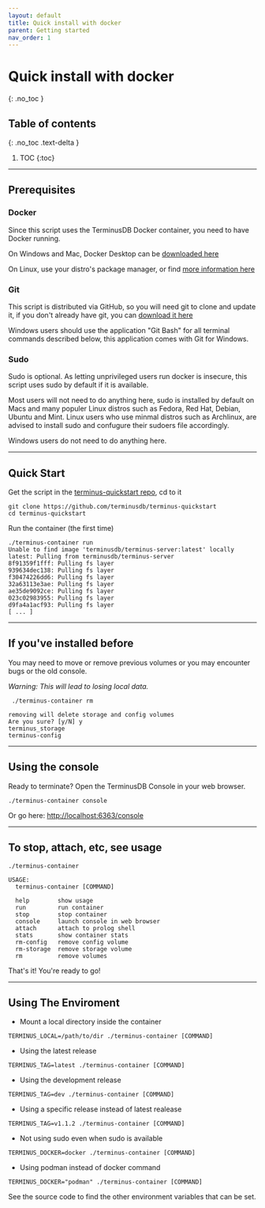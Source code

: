 ```yaml
---
layout: default
title: Quick install with docker
parent: Getting started
nav_order: 1
---
```


# Quick install with docker
{: .no_toc }

## Table of contents
{: .no_toc .text-delta }

1. TOC
{:toc}

---

## Prerequisites

### Docker

Since this script uses the TerminusDB Docker container, you need to have Docker running.

On Windows and Mac, Docker Desktop can be [downloaded here](https://www.docker.com/products/docker-desktop)

On Linux, use your distro's package manager, or find [more information here](https://www.docker.com/products/container-runtime)

### Git

This script is distributed via GitHub, so you will need git to clone and update it, if you don't already have git, you can [download it here](https://git-scm.com/downloads)

Windows users should use the application "Git Bash" for all terminal commands described below, this application comes with Git for Windows.

### Sudo

Sudo is optional. As letting unprivileged users run docker is insecure, this script uses sudo by default if it is available.

Most users will not need to do anything here, sudo is installed by default on Macs and many populer Linux distros such as Fedora, Red Hat, Debian, Ubuntu and Mint. Linux users who use minmal distros such as Archlinux, are advised to install sudo and confugure their sudoers file accordingly.

Windows users do not need to do anything here.

---

## Quick Start

Get the script in the [terminus-quickstart repo](https://github.com/terminusdb/terminus-quickstart), cd to it

```
git clone https://github.com/terminusdb/terminus-quickstart
cd terminus-quickstart
```

Run the container (the first time)

```
./terminus-container run
Unable to find image 'terminusdb/terminus-server:latest' locally
latest: Pulling from terminusdb/terminus-server
8f91359f1fff: Pulling fs layer
939634dec138: Pulling fs layer
f30474226dd6: Pulling fs layer
32a63113e3ae: Pulling fs layer
ae35de9092ce: Pulling fs layer
023c02983955: Pulling fs layer
d9fa4a1acf93: Pulling fs layer
[ ... ]
```

---

## If you've installed before

You may need to move or remove previous volumes or you may encounter bugs or the old console.

*Warning: This will lead to losing local data.*

```
 ./terminus-container rm

removing will delete storage and config volumes
Are you sure? [y/N] y
terminus_storage
terminus-config
```

---

## Using the console

Ready to terminate? Open the TerminusDB Console in your web browser.
```
./terminus-container console
```
Or go here: [http://localhost:6363/console](http://localhost:6363/console)

---

## To stop, attach, etc, see usage

```
./terminus-container

USAGE:
  terminus-container [COMMAND]

  help        show usage
  run         run container
  stop        stop container
  console     launch console in web browser
  attach      attach to prolog shell
  stats       show container stats
  rm-config   remove config volume
  rm-storage  remove storage volume
  rm          remove volumes
```

That's it! You're ready to go!

---

## Using The Enviroment

* Mount a local directory inside the container
```
TERMINUS_LOCAL=/path/to/dir ./terminus-container [COMMAND]
```
* Using the latest release
```
TERMINUS_TAG=latest ./terminus-container [COMMAND]
```
* Using the development release
```
TERMINUS_TAG=dev ./terminus-container [COMMAND]
```
* Using a specific release instead of latest realease
```
TERMINUS_TAG=v1.1.2 ./terminus-container [COMMAND]
```
* Not using sudo even when sudo is available
```
TERMINUS_DOCKER=docker ./terminus-container [COMMAND]
```
* Using podman instead of docker command
```
TERMINUS_DOCKER="podman" ./terminus-container [COMMAND]
```

See the source code to find the other environment variables that can be set.
